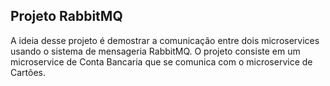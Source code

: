 ## Projeto RabbitMQ

A ideia desse projeto é demostrar a comunicação entre dois microservices usando o sistema de mensageria RabbitMQ.
O projeto consiste em um microservice de Conta Bancaria que se comunica com o microservice de Cartões.
